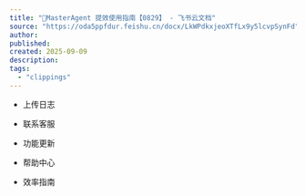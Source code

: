 ```yaml
---
title: "‌⁢​​‍‬⁣﻿﻿​‍⁣⁡﻿‌​‌⁡⁢⁣⁣⁤‬‌⁢​⁢‬⁢​‌‬⁢​‍‍‌⁢⁡⁢⁤‌⁤‌‬‍⁢‍​﻿🤖MasterAgent 提效使用指南【0829】 - 飞书云文档"
source: "https://oda5ppfdur.feishu.cn/docx/LkWPdkxjeoXTfLx9y5lcvpSynFd"
author:
published:
created: 2025-09-09
description:
tags:
  - "clippings"
---
```

- 上传日志

- 联系客服

- 功能更新

- 帮助中心

- 效率指南